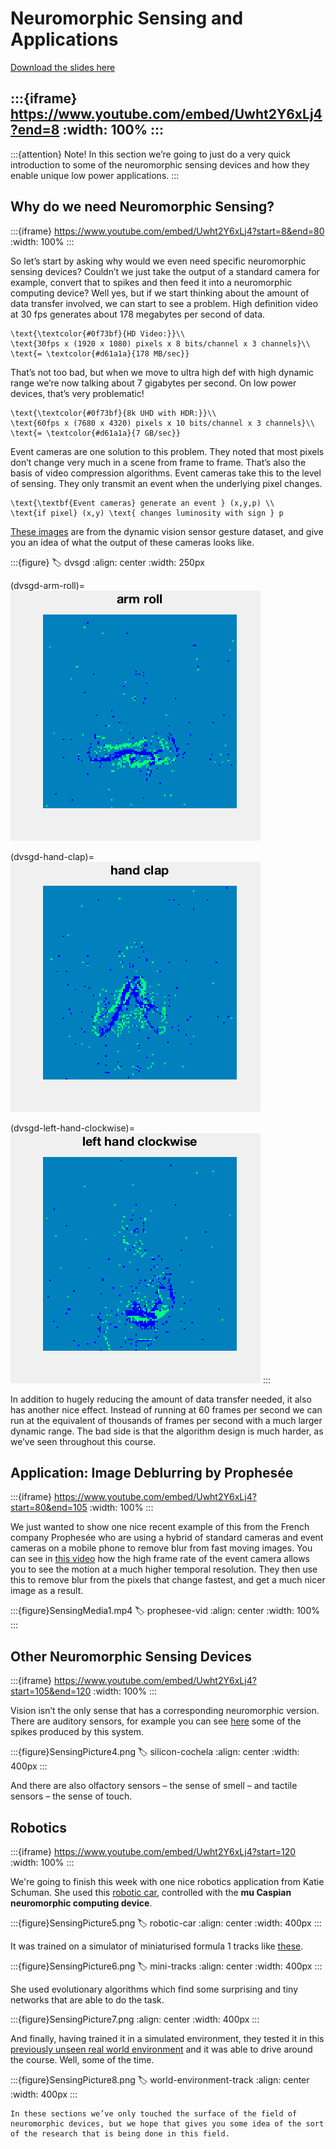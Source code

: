 # Neuromorphic Sensing and Applications

[Download the slides here](W8-V2-sensing-and-applications.pptx)

:::{iframe} https://www.youtube.com/embed/Uwht2Y6xLj4?end=8
:width: 100%
:::
---

:::{attention} Note!
In this section we’re going to just do a very quick introduction to some of the neuromorphic sensing devices and how they enable unique low power applications.
:::

## Why do we need Neuromorphic Sensing?

:::{iframe} https://www.youtube.com/embed/Uwht2Y6xLj4?start=8&end=80
:width: 100%
:::

So let’s start by asking why would we even need specific neuromorphic sensing devices?
Couldn’t we just take the output of a standard camera for example, convert that to spikes and then feed it into a neuromorphic computing device? Well yes, but if we start thinking about the amount of data transfer involved, we can start to see a problem.
High definition video at 30 fps generates about 178 megabytes per second of data.

```{math}
\text{\textcolor{#0f73bf}{HD Video:}}\\
\text{30fps x (1920 x 1080) pixels x 8 bits/channel x 3 channels}\\
\text{= \textcolor{#d61a1a}{178 MB/sec}}
```

That’s not too bad, but when we move to ultra high def with high dynamic range we’re now talking about 7 gigabytes per second.
On low power devices, that’s very problematic!

```{math}
\text{\textcolor{#0f73bf}{8k UHD with HDR:}}\\
\text{60fps x (7680 x 4320) pixels x 10 bits/channel x 3 channels}\\
\text{= \textcolor{#d61a1a}{7 GB/sec}}
```

Event cameras are one solution to this problem. They noted that most pixels don’t change very much in a scene from frame to frame. That’s also the basis of video compression algorithms. Event cameras take this to the level of sensing. They only transmit an event when the underlying pixel changes.

```{math}
\text{\textbf{Event cameras} generate an event } (x,y,p) \\
\text{if pixel} (x,y) \text{ changes luminosity with sign } p 
```

[These images](dvsgd) are from the dynamic vision sensor gesture dataset, and give you an idea of what the output of these cameras looks like.

:::{figure}
:label: dvsgd
:align: center
:width: 250px

(dvsgd-arm-roll)=
![Arm Roll](sensingPicture1.gif)

(dvsgd-hand-clap)=
![Hand Clap](sensingPicture2.gif)

(dvsgd-left-hand-clockwise)=
![Left Hand Clockwise](sensingPicture3.gif)
:::

In addition to hugely reducing the amount of data transfer needed, it also has another nice effect. Instead of running at 60 frames per second we can run at the equivalent of thousands of frames per second with a much larger dynamic range.
The bad side is that the algorithm design is much harder, as we’ve seen throughout this course.

## Application: Image Deblurring by Prophesée

:::{iframe} https://www.youtube.com/embed/Uwht2Y6xLj4?start=80&end=105
:width: 100%
:::

We just wanted to show one nice recent example of this from the French company Prophesée who are using a hybrid of standard cameras and event cameras on a mobile phone to remove blur from fast moving images.
You can see in [this video](prophesee-vid) how the high frame rate of the event camera allows you to see the motion at a much higher temporal resolution.
They then use this to remove blur from the pixels that change fastest, and get a much nicer image as a result.

:::{figure}SensingMedia1.mp4
:label: prophesee-vid
:align: center
:width: 100%
:::

## Other Neuromorphic Sensing Devices

:::{iframe} https://www.youtube.com/embed/Uwht2Y6xLj4?start=105&end=120
:width: 100%
:::

Vision isn’t the only sense that has a corresponding neuromorphic version.
There are auditory sensors, for example you can see [here](silicon-cochela) some of the spikes produced by this system.

:::{figure}SensingPicture4.png
:label: silicon-cochela
:align: center
:width: 400px
:::

And there are also olfactory sensors – the  sense of smell – and tactile sensors – the sense of touch.

## Robotics

:::{iframe} https://www.youtube.com/embed/Uwht2Y6xLj4?start=120
:width: 100%
:::

We're going to finish this week with one nice robotics application from Katie Schuman.
She used this [robotic car](robotic-car), controlled with the **mu Caspian neuromorphic computing device**.

:::{figure}SensingPicture5.png
:label: robotic-car
:align: center
:width: 400px
:::

It was trained on a simulator of miniaturised formula 1 tracks like [these](mini-tracks).

:::{figure}SensingPicture6.png
:label: mini-tracks
:align: center
:width: 400px
:::

She used evolutionary algorithms which find some surprising and tiny networks that are able to do the task.

:::{figure}SensingPicture7.png
:align: center
:width: 400px
:::

And finally, having trained it in a simulated environment, they tested it in this [previously unseen real world environment](world-environment-track) and it was able to drive around the course. Well, some of the time.

:::{figure}SensingPicture8.png
:label: world-environment-track
:align: center
:width: 400px
:::

```{seealso} That's it!
In these sections we’ve only touched the surface of the field of neuromorphic devices, but we hope that gives you some idea of the sort of the research that is being done in this field.
```
